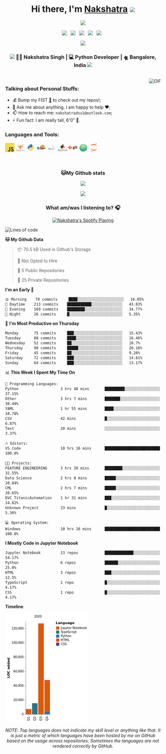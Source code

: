 <h1 align="center">
  Hi there, I'm <a href="https://nakshatrasinghh-io.vercel.app/">Nakshatra</a> <img src="https://media.giphy.com/media/hvRJCLFzcasrR4ia7z/giphy.gif" width="25px">
</h1>
<p align="center">
  <img src="https://pronoun.cyou/x/y?subject=He&object=Him&height=20"> 
</p>
<p align="center">
<a href="https://medium.com/@nakshatradsml"><img height="43" src="https://cdn1.iconfinder.com/data/icons/social-media-circle-7/512/Circled_Medium_svg5-512.png?raw=true"></a>&nbsp;&nbsp;
<a href="https://www.snapchat.com/add/nxkshxtrx.singh"><img height="43" src="https://user-images.githubusercontent.com/53419293/96713786-c41ed100-13be-11eb-9c21-f4d3b0c36220.png?raw=true"></a>&nbsp;&nbsp;
<a href="https://wa.link/8bt67v"><img height="43" src="https://user-images.githubusercontent.com/53419293/96714143-59ba6080-13bf-11eb-8f52-3123014be2da.png?raw=true"></a>&nbsp;&nbsp;
<a href="https://github.com/nakshatrasinghh"><img height="43" src="https://user-images.githubusercontent.com/53419293/96712562-f7606080-13bc-11eb-86dd-b91470be7b55.png?raw=true"></a>&nbsp;&nbsp;
<a href="https://www.buymeacoffee.com/nakshatrasinghh"><img height="43" src="https://user-images.githubusercontent.com/53419293/98197756-73c27a00-1f4d-11eb-82d8-cc5f7b613c93.jpg?raw=true"></a>&nbsp;&nbsp;
</p>


<p align="center">
  <img src="https://komarev.com/ghpvc/?username=nakshatrasinghh&style=flat-square&label=Profile+Views&color=dc143c"> 
</p>

<h3 align="center">
  <img src="https://media.giphy.com/media/WUlplcMpOCEmTGBtBW/giphy.gif" width="30"> 🧔🏻 Nakshatra Singh | 💻 Python Developer | 🛸 Bangalore, India <img src="https://media.giphy.com/media/WUlplcMpOCEmTGBtBW/giphy.gif" width="30"></h3>
</h3>

<br />
<img align="right" height="275px" alt="GIF" src="https://user-images.githubusercontent.com/53419293/96843683-3a2d4180-146c-11eb-99bf-6914e7cd6ea1.PNG" />


### **Talking about Personal Stuffs:**
- 💰 Bump my FIST [👊](https://github.com/nakshatrasinghh?tab=repositories) to check out my repos!;
- 💬 Ask me about anything, I am happy to help ❤️;
- 📫 How to reach me: `nakshatradsu1@outlook.com`;
- ⚡ Fun fact: I am really tall, 6'0” 🥛.

### **Languages and Tools:**  
<code><img height="30" src="https://raw.githubusercontent.com/github/explore/80688e429a7d4ef2fca1e82350fe8e3517d3494d/topics/javascript/javascript.png"></code>
<code><img height="30" src="https://raw.githubusercontent.com/github/explore/80688e429a7d4ef2fca1e82350fe8e3517d3494d/topics/tensorflow/tensorflow.png"></code>
<code><img height="30" src="https://raw.githubusercontent.com/github/explore/80688e429a7d4ef2fca1e82350fe8e3517d3494d/topics/python/python.png"></code>
<code><img height="30" src="https://raw.githubusercontent.com/github/explore/80688e429a7d4ef2fca1e82350fe8e3517d3494d/topics/scikit-learn/scikit-learn.png"></code>
<code><img height="30" src="https://raw.githubusercontent.com/github/explore/80688e429a7d4ef2fca1e82350fe8e3517d3494d/topics/mysql/mysql.png"></code>
<code><img height="30" src="https://raw.githubusercontent.com/github/explore/80688e429a7d4ef2fca1e82350fe8e3517d3494d/topics/matlab/matlab.png"></code>
<code><img height="30" src="https://raw.githubusercontent.com/github/explore/80688e429a7d4ef2fca1e82350fe8e3517d3494d/topics/git/git.png"></code>
<code><img height="30" src="https://raw.githubusercontent.com/github/explore/80688e429a7d4ef2fca1e82350fe8e3517d3494d/topics/atom/atom.png"></code>
<code><img height="30" src="https://raw.githubusercontent.com/github/explore/80688e429a7d4ef2fca1e82350fe8e3517d3494d/topics/jupyter-notebook/jupyter-notebook.png"></code>

![]()
<h3 align="center" >
  🐱My Github stats
</h3>

<p align="center" >
<a href="https://github.com/nakshatrasinghh/github-readme-stats"> 
    <img  src="https://github-readme-stats-pvt.nakshatrasinghh.vercel.app/api?username=nakshatrasinghh&show_icons=true&theme=material-palenight&layout=compact&count_private=true"/>
  </a>
</p>

<p align="center">
<a href="https://github.com/nakshatrasinghh/github-readme-stats"> 
    <img  src="https://github-readme-stats.vercel.app/api/top-langs/?username=nakshatrasinghh&langs_count=10&theme=material-palenight&layout=compact&hide_border=true&show_icons=true" />
  </a>
</p>

<h3 align="center">
  What am/was I listening to? 🎧
</h3>

<p align="center">
<a href="https://open.spotify.com/user/hg1zipyjy8g3f39jptl6ku9pa">
    <img src="https://novatorem.nakshatrasinghh.vercel.app/api/spotify-playing" alt="Nakshatra's Spotify Playing" width="380" />
  </a>
</p>

<!--START_SECTION:waka-->
![Lines of code](https://img.shields.io/badge/From%20Hello%20World%20I%27ve%20Written-383775%20lines%20of%20code-blue)

**🐱 My Github Data** 

> 📦 70.5 kB Used in Github's Storage 
 > 
> 🚫 Not Opted to Hire
 > 
> 📜 5 Public Repositories
 > 
> 🔑 25 Private Repositories 

**I'm an Early 🐤** 

```text
🌞 Morning    78 commits     ████░░░░░░░░░░░░░░░░░░░░░   16.05% 
🌆 Daytime    213 commits    ███████████░░░░░░░░░░░░░░   43.83% 
🌃 Evening    169 commits    ████████░░░░░░░░░░░░░░░░░   34.77% 
🌙 Night      26 commits     █░░░░░░░░░░░░░░░░░░░░░░░░   5.35%

```
📅 **I'm Most Productive on Thursday** 

```text
Monday       75 commits     ███░░░░░░░░░░░░░░░░░░░░░░   15.43% 
Tuesday      80 commits     ████░░░░░░░░░░░░░░░░░░░░░   16.46% 
Wednesday    52 commits     ██░░░░░░░░░░░░░░░░░░░░░░░   10.7% 
Thursday     98 commits     █████░░░░░░░░░░░░░░░░░░░░   20.16% 
Friday       45 commits     ██░░░░░░░░░░░░░░░░░░░░░░░   9.26% 
Saturday     72 commits     ███░░░░░░░░░░░░░░░░░░░░░░   14.81% 
Sunday       64 commits     ███░░░░░░░░░░░░░░░░░░░░░░   13.17%

```


📊 **This Week I Spent My Time On** 

```text
💬 Programming Languages: 
Python                   3 hrs 48 mins       █████████░░░░░░░░░░░░░░░░   37.15% 
Other                    3 hrs 7 mins        ███████░░░░░░░░░░░░░░░░░░   30.49% 
YAML                     1 hr 55 mins        ████░░░░░░░░░░░░░░░░░░░░░   18.78% 
CSV                      42 mins             █░░░░░░░░░░░░░░░░░░░░░░░░   6.87% 
Text                     20 mins             ░░░░░░░░░░░░░░░░░░░░░░░░░   3.37%

🔥 Editors: 
VS Code                  10 hrs 16 mins      █████████████████████████   100.0%

🐱‍💻 Projects: 
FEATURE ENGINEERING      3 hrs 20 mins       ████████░░░░░░░░░░░░░░░░░   32.55% 
Data Science             2 hrs 8 mins        █████░░░░░░░░░░░░░░░░░░░░   20.84% 
CML                      2 hrs 7 mins        █████░░░░░░░░░░░░░░░░░░░░   20.65% 
DVC_TitanicAutomation    1 hr 31 mins        ███░░░░░░░░░░░░░░░░░░░░░░   14.82% 
Unknown Project          33 mins             █░░░░░░░░░░░░░░░░░░░░░░░░   5.36%

💻 Operating System: 
Windows                  10 hrs 16 mins      █████████████████████████   100.0%

```

**I Mostly Code in Jupyter Notebook** 

```text
Jupyter Notebook         13 repos            █████████████░░░░░░░░░░░░   54.17% 
Python                   6 repos             ██████░░░░░░░░░░░░░░░░░░░   25.0% 
HTML                     3 repos             ███░░░░░░░░░░░░░░░░░░░░░░   12.5% 
TypeScript               1 repo              █░░░░░░░░░░░░░░░░░░░░░░░░   4.17% 
CSS                      1 repo              █░░░░░░░░░░░░░░░░░░░░░░░░   4.17%

```


**Timeline**

![Chart not found](https://raw.githubusercontent.com/nakshatrasinghh/nakshatrasinghh/master/charts/bar_graph.png) 


<!--END_SECTION:waka-->

<p align="center">
  <em>NOTE: Top languages does not indicate my skill level or anything like that. It is just a metric of which languages have been hosted by me on GitHub based on the usage across repositories. Sometimes the languages are not rendered correctly by GitHub.</em>
</p>

